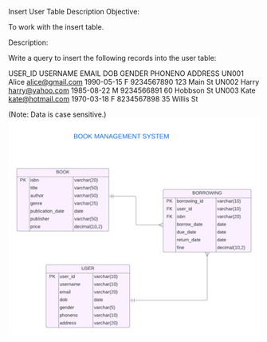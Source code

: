 Insert User Table
Description
Objective:

To work with the insert table.

Description:

Write a query to insert the following records into the user table:

USER_ID	USERNAME	EMAIL	           DOB	    GENDER	PHONENO	      ADDRESS
UN001	Alice	alice@gmail.com 	1990-05-15	  F	  9234567890	123 Main St
UN002	Harry	harry@yahoo.com	    1985-08-22	  M	  9234566891	60 Hobbson St
UN003	Kate	kate@hotmail.com	1970-03-18	  F	  8234567898	35 Willis St


(Note: Data is case sensitive.)
![image alt](https://github.com/PraveenKumara2k33/Cognizant-JavaStack-Handson-2024/blob/afac1a7b2c141cd56f734326af7175fe08be4c84/Stage%201/SQL%20Programming/image-1.png)
